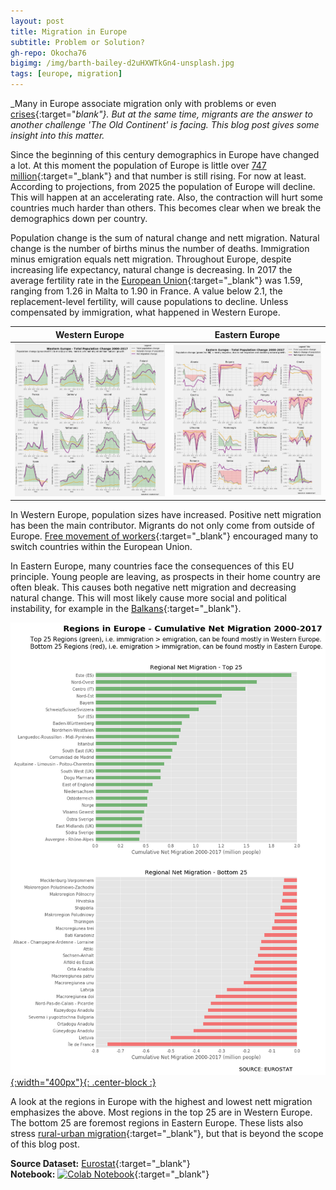 ```yaml
---
layout: post
title: Migration in Europe
subtitle: Problem or Solution?
gh-repo: Okocha76
bigimg: /img/barth-bailey-d2uHXWTkGn4-unsplash.jpg
tags: [europe, migration]
---
```


_Many in Europe associate migration only with problems or even [crises](https://en.wikipedia.org/wiki/European_migrant_crisis){:target="_blank"}. But at the same time, migrants are the answer to another challenge 'The Old Continent' is facing. This blog post gives some insight into this matter._

Since the beginning of this century demographics in Europe have changed a lot. At this moment the population of Europe is little over [747 million](https://www.worldometers.info/world-population/europe-population/){:target="_blank"} and that number is still rising. For now at least. According to projections, from 2025 the population of Europe will decline. This will happen at an accelerating rate. Also, the contraction will hurt some countries much harder than others. This becomes clear when we break the demographics down per country.

Population change is the sum of natural change and nett migration. Natural change is the number of births minus the number of deaths. Immigration minus emigration equals nett migration. Throughout Europe, despite increasing life expectancy, natural change is decreasing. In 2017 the average fertility rate in the [European Union](https://ec.europa.eu/eurostat/statistics-explained/index.php/Fertility_statistics){:target="_blank"} was 1.59, ranging from 1.26 in Malta to 1.90 in France. A value below 2.1, the replacement-level fertility, will cause populations to decline. Unless compensated by immigration, what happened in Western Europe.

Western Europe | Eastern Europe
:-------------:|:-------------:
[ ![](/img/WEurope.png) ](/img/WEurope.png) | [ ![](/img/EEurope.png) ](/img/EEurope.png)

In Western Europe, population sizes have increased. Positive nett migration has been the main contributor. Migrants do not only come from outside of Europe. [Free movement of workers](https://ec.europa.eu/social/main.jsp?catId=457){:target="_blank"} encouraged many to switch countries within the European Union.

In Eastern Europe, many countries face the consequences of this EU principle. Young people are leaving, as prospects in their home country are often bleak. This causes both negative nett migration and decreasing natural change. This will most likely cause more social and political instability, for example in the [Balkans](https://balkaninsight.com/2019/10/14/bye-bye-balkans-a-region-in-critical-demographic-decline/){:target="_blank"}.

[ ![](/img/regions.png){:width="400px"}{: .center-block :} ](/img/regions.png)

A look at the regions in Europe with the highest and lowest nett migration emphasizes the above. Most regions in the top 25 are in Western Europe. The bottom 25 are foremost regions in Eastern Europe. These lists also stress [rural-urban migration](https://migrationdataportal.org/themen/urbanisierung-und-migration){:target="_blank"}, but that is beyond the scope of this blog post.

**Source Dataset:** [Eurostat](https://appsso.eurostat.ec.europa.eu/nui/show.do?dataset=demo_r_gind3&lang=en){:target="_blank"}  
**Notebook:** [![Colab Notebook](https://colab.research.google.com/assets/colab-badge.svg)](https://colab.research.google.com/github/Okocha76/Okocha76.github.io/blob/master/Population_Change_Europe_2000_2018.ipynb){:target="_blank"}

